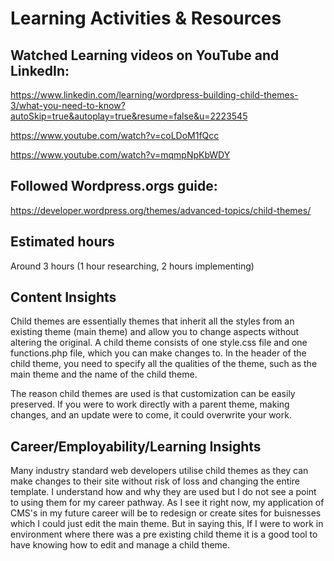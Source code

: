 # Learning Activities & Resources

## Watched Learning videos on YouTube and LinkedIn:

https://www.linkedin.com/learning/wordpress-building-child-themes-3/what-you-need-to-know?autoSkip=true&autoplay=true&resume=false&u=2223545

https://www.youtube.com/watch?v=coLDoM1fQcc

https://www.youtube.com/watch?v=mqmpNpKbWDY

## Followed Wordpress.orgs guide:

https://developer.wordpress.org/themes/advanced-topics/child-themes/


## Estimated hours

Around 3 hours (1 hour researching, 2 hours implementing) 

## Content Insights

Child themes are essentially themes that inherit all the styles from an existing theme (main theme) and allow you to change aspects without altering the original.
A child theme consists of one style.css file and one functions.php file, which you can make changes to. In the header of the child theme, you need to specify all the qualities of the theme, such as the main theme and the name of the child theme.

The reason child themes are used is that customization can be easily preserved. If you were to work directly with a parent theme, making changes, and an update were to come, it could overwrite your work.


## Career/Employability/Learning Insights

Many industry standard web developers utilise child themes as they can make changes to their site without risk of loss and changing the entire template.
I understand how and why they are used but I do not see a point to using them for my career pathway. 
As I see it right now, my application of CMS's in my future career will be to redesign or create sites for buisnesses which I could just edit the main theme. 
But in saying this, If I were to work in environment where there 
was a pre existing child theme it is a good tool to have knowing how to edit and manage a child theme. 
